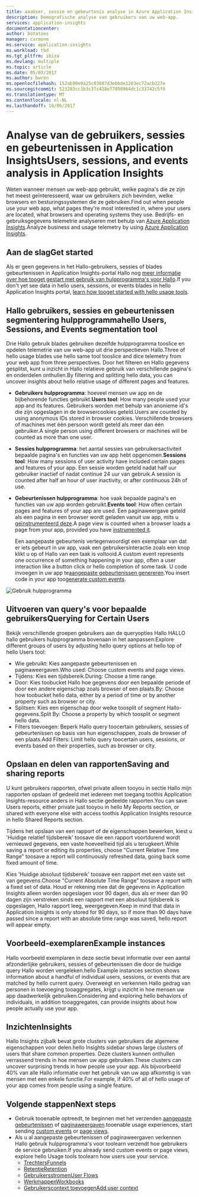 ```yaml
---
title: aaaUser, sessie en gebeurtenis analyse in Azure Application Insights | Microsoft docs
description: Demografische analyse van gebruikers van uw web-app.
services: application-insights
documentationcenter: 
author: botatoes
manager: carmonm
ms.service: application-insights
ms.workload: tbd
ms.tgt_pltfrm: ibiza
ms.devlang: multiple
ms.topic: article
ms.date: 05/03/2017
ms.author: bwren
ms.openlocfilehash: 152ab90e9a25c03087d3ebbde1263ec72acb227e
ms.sourcegitcommit: 523283cc1b3c37c428e77850964dc1c33742c5f0
ms.translationtype: MT
ms.contentlocale: nl-NL
ms.lasthandoff: 10/06/2017
---
```

# <a name="users-sessions-and-events-analysis-in-application-insights"></a><span data-ttu-id="3cee3-103">Analyse van de gebruikers, sessies en gebeurtenissen in Application Insights</span><span class="sxs-lookup"><span data-stu-id="3cee3-103">Users, sessions, and events analysis in Application Insights</span></span>

<span data-ttu-id="3cee3-104">Weten wanneer mensen uw web-app gebruikt, welke pagina's die ze zijn het meest geïnteresseerd, waar uw gebruikers zich bevinden, welke browsers en besturingssystemen die ze gebruiken.</span><span class="sxs-lookup"><span data-stu-id="3cee3-104">Find out when people use your web app, what pages they're most interested in, where your users are located, what browsers and operating systems they use.</span></span> <span data-ttu-id="3cee3-105">Bedrijfs- en gebruiksgegevens telemetrie analyseren met behulp van [Azure Application Insights](app-insights-overview.md).</span><span class="sxs-lookup"><span data-stu-id="3cee3-105">Analyze business and usage telemetry by using [Azure Application Insights](app-insights-overview.md).</span></span>

## <a name="get-started"></a><span data-ttu-id="3cee3-106">Aan de slag</span><span class="sxs-lookup"><span data-stu-id="3cee3-106">Get started</span></span>

<span data-ttu-id="3cee3-107">Als er geen gegevens in het Hallo-gebruikers, sessies of blades gebeurtenissen in Application Insights-portal Hallo nog [meer informatie over hoe tooget gestart met gebruik van hulpprogramma's voor Hallo](app-insights-usage-overview.md).</span><span class="sxs-lookup"><span data-stu-id="3cee3-107">If you don't yet see data in hello users, sessions, or events blades in hello Application Insights portal, [learn how tooget started with hello usage tools](app-insights-usage-overview.md).</span></span>

## <a name="hello-users-sessions-and-events-segmentation-tool"></a><span data-ttu-id="3cee3-108">Hallo gebruikers, sessies en gebeurtenissen segmentering hulpprogramma</span><span class="sxs-lookup"><span data-stu-id="3cee3-108">hello Users, Sessions, and Events segmentation tool</span></span>

<span data-ttu-id="3cee3-109">Drie Hallo gebruik blades gebruiken dezelfde hulpprogramma tooslice en opdelen telemetrie van uw web-app uit drie perspectieven Hallo.</span><span class="sxs-lookup"><span data-stu-id="3cee3-109">Three of hello usage blades use hello same tool tooslice and dice telemetry from your web app from three perspectives.</span></span> <span data-ttu-id="3cee3-110">Door het filteren en Hallo gegevens gesplitst, kunt u inzicht in Hallo relatieve gebruik van verschillende pagina's en onderdelen onthullen.</span><span class="sxs-lookup"><span data-stu-id="3cee3-110">By filtering and splitting hello data, you can uncover insights about hello relative usage of different pages and features.</span></span>

* <span data-ttu-id="3cee3-111">**Gebruikers hulpprogramma**: hoeveel mensen uw app en de bijbehorende functies gebruikt.</span><span class="sxs-lookup"><span data-stu-id="3cee3-111">**Users tool**: How many people used your app and its features.</span></span>  <span data-ttu-id="3cee3-112">Gebruikers worden met behulp van anonieme id's die zijn opgeslagen in de browsercookies geteld.</span><span class="sxs-lookup"><span data-stu-id="3cee3-112">Users are counted by using anonymous IDs stored in browser cookies.</span></span> <span data-ttu-id="3cee3-113">Verschillende browsers of machines met één persoon wordt geteld als meer dan één gebruiker.</span><span class="sxs-lookup"><span data-stu-id="3cee3-113">A single person using different browsers or machines will be counted as more than one user.</span></span>
* <span data-ttu-id="3cee3-114">**Sessies hulpprogramma**: het aantal sessies van gebruikersactiviteit bepaalde pagina's en functies van uw app hebt opgenomen.</span><span class="sxs-lookup"><span data-stu-id="3cee3-114">**Sessions tool**: How many sessions of user activity have included certain pages and features of your app.</span></span> <span data-ttu-id="3cee3-115">Een sessie worden geteld nadat half uur gebruiker inactief of nadat continue 24 uur van gebruik.</span><span class="sxs-lookup"><span data-stu-id="3cee3-115">A session is counted after half an hour of user inactivity, or after continuous 24h of use.</span></span>
* <span data-ttu-id="3cee3-116">**Gebeurtenissen hulpprogramma**: hoe vaak bepaalde pagina's en functies van uw app worden gebruikt.</span><span class="sxs-lookup"><span data-stu-id="3cee3-116">**Events tool**: How often certain pages and features of your app are used.</span></span> <span data-ttu-id="3cee3-117">Een paginaweergave geteld als een pagina in een browser wordt geladen vanuit uw app, mits u [geïnstrumenteerd deze](app-insights-javascript.md).</span><span class="sxs-lookup"><span data-stu-id="3cee3-117">A page view is counted when a browser loads a page from your app, provided you have [instrumented it](app-insights-javascript.md).</span></span> 

    <span data-ttu-id="3cee3-118">Een aangepaste gebeurtenis vertegenwoordigt een exemplaar van dat er iets gebeurt in uw app, vaak een gebruikersinteractie zoals een knop klikt u op of Hallo van een taak is voltooid.</span><span class="sxs-lookup"><span data-stu-id="3cee3-118">A custom event represents one occurrence of something happening in your app, often a user interaction like a button click or hello completion of some task.</span></span> <span data-ttu-id="3cee3-119">U code invoegen in uw app te[aangepaste gebeurtenissen genereren](app-insights-api-custom-events-metrics.md#trackevent).</span><span class="sxs-lookup"><span data-stu-id="3cee3-119">You insert code in your app too[generate custom events](app-insights-api-custom-events-metrics.md#trackevent).</span></span>

![Gebruik hulpprogramma](./media/app-insights-usage-segmentation/users.png)

## <a name="querying-for-certain-users"></a><span data-ttu-id="3cee3-121">Uitvoeren van query's voor bepaalde gebruikers</span><span class="sxs-lookup"><span data-stu-id="3cee3-121">Querying for Certain Users</span></span> 

<span data-ttu-id="3cee3-122">Bekijk verschillende groepen gebruikers aan de queryopties Hallo HALLO hallo gebruikers hulpprogramma bovenaan in het aanpassen:</span><span class="sxs-lookup"><span data-stu-id="3cee3-122">Explore different groups of users by adjusting hello query options at hello top of hello Users tool:</span></span> 

* <span data-ttu-id="3cee3-123">Wie gebruikt: Kies aangepaste gebeurtenissen en paginaweergaven.</span><span class="sxs-lookup"><span data-stu-id="3cee3-123">Who used: Choose custom events and page views.</span></span> 
* <span data-ttu-id="3cee3-124">Tijdens: Kies een tijdsbereik.</span><span class="sxs-lookup"><span data-stu-id="3cee3-124">During: Choose a time range.</span></span> 
* <span data-ttu-id="3cee3-125">Door: Kies toobucket Hallo hoe gegevens door een bepaalde periode of door een andere eigenschap zoals browser of een plaats.</span><span class="sxs-lookup"><span data-stu-id="3cee3-125">By: Choose how toobucket hello data, either by a period of time or by another property such as browser or city.</span></span> 
* <span data-ttu-id="3cee3-126">Splitsen: Kies een eigenschap door welke toosplit of segment Hallo-gegevens.</span><span class="sxs-lookup"><span data-stu-id="3cee3-126">Split By: Choose a property by which toosplit or segment hello data.</span></span> 
* <span data-ttu-id="3cee3-127">Filters toevoegen: Beperk Hallo query toocertain gebruikers, sessies of gebeurtenissen op basis van hun eigenschappen, zoals de browser of een plaats.</span><span class="sxs-lookup"><span data-stu-id="3cee3-127">Add Filters: Limit hello query toocertain users, sessions, or events based on their properties, such as browser or city.</span></span> 
 
## <a name="saving-and-sharing-reports"></a><span data-ttu-id="3cee3-128">Opslaan en delen van rapporten</span><span class="sxs-lookup"><span data-stu-id="3cee3-128">Saving and sharing reports</span></span> 
<span data-ttu-id="3cee3-129">U kunt gebruikers rapporten, ofwel private alleen tooyou in sectie Hallo mijn rapporten opslaan of gedeeld met iedereen met toegang toothis Application Insights-resource anders in Hallo sectie gedeelde rapporten.</span><span class="sxs-lookup"><span data-stu-id="3cee3-129">You can save Users reports, either private just tooyou in hello My Reports section, or shared with everyone else with access toothis Application Insights resource in hello Shared Reports section.</span></span>  
 
<span data-ttu-id="3cee3-130">Tijdens het opslaan van een rapport of de eigenschappen bewerken, kiest u 'Huidige relatief tijdsbereik' toosave die een rapport voortdurend wordt vernieuwd gegevens, een vaste hoeveelheid tijd als u terugkeert.</span><span class="sxs-lookup"><span data-stu-id="3cee3-130">While saving a report or editing its properties, choose "Current Relative Time Range" toosave a report will continuously refreshed data, going back some fixed amount of time.</span></span>  
 
<span data-ttu-id="3cee3-131">Kies 'Huidige absoluut tijdsbereik' toosave een rapport met een vaste set van gegevens.</span><span class="sxs-lookup"><span data-stu-id="3cee3-131">Choose "Current Absolute Time Range" toosave a report with a fixed set of data.</span></span> <span data-ttu-id="3cee3-132">Houd er rekening mee dat de gegevens in Application Insights alleen worden opgeslagen voor 90 dagen, dus als er meer dan 90 dagen zijn verstreken sinds een rapport met een absoluut tijdsbereik is opgeslagen, Hallo rapport leeg, weergegeven.</span><span class="sxs-lookup"><span data-stu-id="3cee3-132">Keep in mind that data in Application Insights is only stored for 90 days, so if more than 90 days have passed since a report with an absolute time range was saved, hello report will appear empty.</span></span> 
 
## <a name="example-instances"></a><span data-ttu-id="3cee3-133">Voorbeeld-exemplaren</span><span class="sxs-lookup"><span data-stu-id="3cee3-133">Example instances</span></span>

<span data-ttu-id="3cee3-134">Hallo voorbeeld exemplaren in deze sectie bevat informatie over een aantal afzonderlijke gebruikers, sessies of gebeurtenissen die door de huidige query Hallo worden vergeleken.</span><span class="sxs-lookup"><span data-stu-id="3cee3-134">hello Example instances section shows information about a handful of individual users, sessions, or events that are matched by hello current query.</span></span> <span data-ttu-id="3cee3-135">Overweegt en verkennen Hallo gedrag van personen in toevoeging tooaggregates, krijgt u inzicht in hoe mensen uw app daadwerkelijk gebruiken.</span><span class="sxs-lookup"><span data-stu-id="3cee3-135">Considering and exploring hello behaviors of individuals, in addition tooaggregates, can provide insights about how people actually use your app.</span></span> 
 
## <a name="insights"></a><span data-ttu-id="3cee3-136">Inzichten</span><span class="sxs-lookup"><span data-stu-id="3cee3-136">Insights</span></span> 

<span data-ttu-id="3cee3-137">Hallo Insights zijbalk bevat grote clusters van gebruikers die algemene eigenschappen voor delen.</span><span class="sxs-lookup"><span data-stu-id="3cee3-137">hello Insights sidebar shows large clusters of users that share common properties.</span></span> <span data-ttu-id="3cee3-138">Deze clusters kunnen onthullen verrassend trends in hoe mensen uw app gebruiken.</span><span class="sxs-lookup"><span data-stu-id="3cee3-138">These clusters can uncover surprising trends in how people use your app.</span></span> <span data-ttu-id="3cee3-139">Als bijvoorbeeld 40% van alle Hallo informatie over het gebruik van uw app afkomstig is van mensen met een enkele functie.</span><span class="sxs-lookup"><span data-stu-id="3cee3-139">For example, if 40% of all of hello usage of your app comes from people using a single feature.</span></span>  


## <a name="next-steps"></a><span data-ttu-id="3cee3-140">Volgende stappen</span><span class="sxs-lookup"><span data-stu-id="3cee3-140">Next steps</span></span>
- <span data-ttu-id="3cee3-141">Gebruik tooenable optreedt, te beginnen met het verzenden [aangepaste gebeurtenissen](https://docs.microsoft.com/en-us/azure/application-insights/app-insights-api-custom-events-metrics#trackevent) of [paginaweergaven](https://docs.microsoft.com/azure/application-insights/app-insights-api-custom-events-metrics#page-views).</span><span class="sxs-lookup"><span data-stu-id="3cee3-141">tooenable usage experiences, start sending [custom events](https://docs.microsoft.com/en-us/azure/application-insights/app-insights-api-custom-events-metrics#trackevent) or [page views](https://docs.microsoft.com/azure/application-insights/app-insights-api-custom-events-metrics#page-views).</span></span>
- <span data-ttu-id="3cee3-142">Als u al aangepaste gebeurtenissen of paginaweergaven verkennen Hallo gebruik hulpprogramma's voor toolearn verzendt hoe gebruikers de service gebruiken.</span><span class="sxs-lookup"><span data-stu-id="3cee3-142">If you already send custom events or page views, explore hello Usage tools toolearn how users use your service.</span></span>
    - [<span data-ttu-id="3cee3-143">Trechters</span><span class="sxs-lookup"><span data-stu-id="3cee3-143">Funnels</span></span>](usage-funnels.md)
    - [<span data-ttu-id="3cee3-144">Retentie</span><span class="sxs-lookup"><span data-stu-id="3cee3-144">Retention</span></span>](app-insights-usage-retention.md)
    - [<span data-ttu-id="3cee3-145">Gebruikersstromen</span><span class="sxs-lookup"><span data-stu-id="3cee3-145">User Flows</span></span>](app-insights-usage-flows.md)
    - [<span data-ttu-id="3cee3-146">Werkmappen</span><span class="sxs-lookup"><span data-stu-id="3cee3-146">Workbooks</span></span>](app-insights-usage-workbooks.md)
    - [<span data-ttu-id="3cee3-147">Gebruikerscontext toevoegen</span><span class="sxs-lookup"><span data-stu-id="3cee3-147">Add user context</span></span>](app-insights-usage-send-user-context.md)

